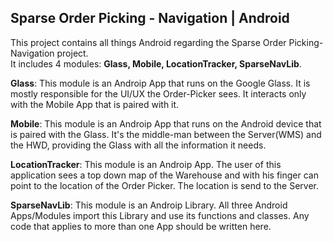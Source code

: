 ## Sparse Order Picking - Navigation  | Android
This project contains all things Android regarding the Sparse Order Picking- Navigation project. <br>
It includes 4 modules: <b>Glass, Mobile, LocationTracker, SparseNavLib</b>. 

<p><b>Glass</b>: This module is an Androip App that runs on the Google Glass. It is mostly responsible for the UI/UX the 
Order-Picker sees. It interacts only with the Mobile App that is paired with it.</p>

<p><b>Mobile</b>: This module is an Androip App that runs on the Android device that is paired with the Glass.
It's the middle-man between the Server(WMS) and the HWD, providing the Glass with all the information it needs.</p>

<p><b>LocationTracker</b>: This module is an Androip App. The user of this application sees a top down map of the Warehouse
and with his finger can point to the location of the Order Picker. The location is send to the Server.</p>

<p><b>SparseNavLib</b>: This module is an Androip Library. All three Android Apps/Modules import this Library 
and use its functions and classes. Any code that applies to more than one App should be written here.</p>

